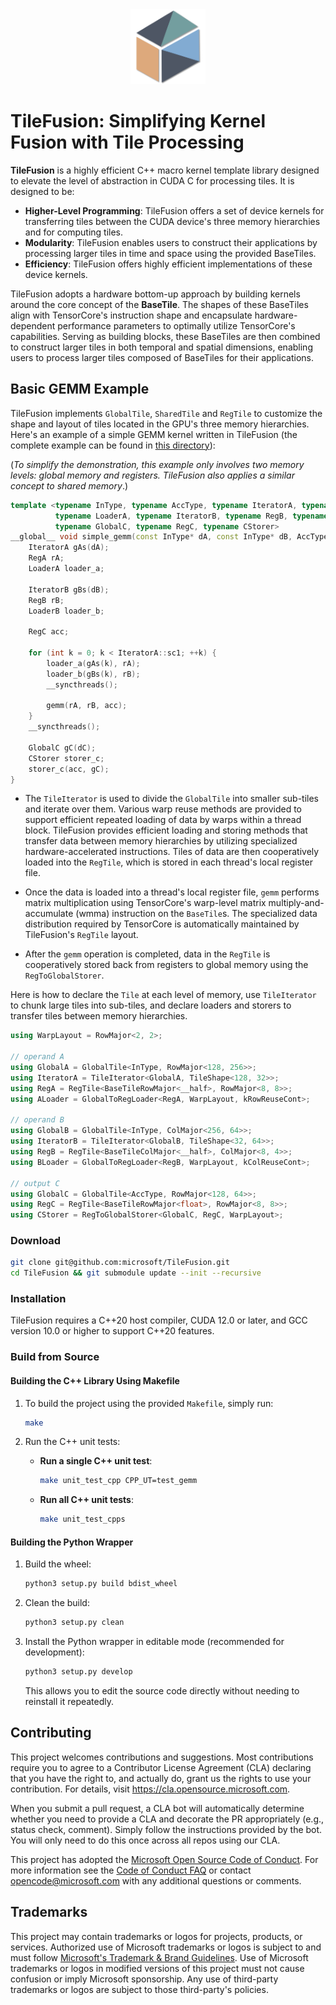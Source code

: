 <div align="center">
  <img src="assets/TileFusion-logo.png" width="120"/>
</div>

# TileFusion: Simplifying Kernel Fusion with Tile Processing

**TileFusion** is a highly efficient C++ macro kernel template library designed to elevate the level of abstraction in CUDA C for processing tiles. It is designed to be:

- **Higher-Level Programming**: TileFusion offers a set of device kernels for transferring tiles between the CUDA device's three memory hierarchies and for computing tiles.
- **Modularity**: TileFusion enables users to construct their applications by processing larger tiles in time and space using the provided BaseTiles.
- **Efficiency**: TileFusion offers highly efficient implementations of these device kernels.

TileFusion adopts a hardware bottom-up approach by building kernels around the core concept of the **BaseTile**. The shapes of these BaseTiles align with TensorCore's instruction shape and encapsulate hardware-dependent performance parameters to optimally utilize TensorCore's capabilities. Serving as building blocks, these BaseTiles are then combined to construct larger tiles in both temporal and spatial dimensions, enabling users to process larger tiles composed of BaseTiles for their applications.

## Basic GEMM Example

TileFusion implements `GlobalTile`, `SharedTile` and `RegTile` to customize the shape and layout of tiles located in the GPU's three memory hierarchies. Here's an example of a simple GEMM kernel written in TileFusion (the complete example can be found in [this directory](examples/cpp/01_gemm/01_gemm_global_reg/gemm.hpp)):

(*To simplify the demonstration, this example only involves two memory levels: global memory and registers. TileFusion also applies a similar concept to shared memory*.)

```cpp
template <typename InType, typename AccType, typename IteratorA, typename RegA,
          typename LoaderA, typename IteratorB, typename RegB, typename LoaderB,
          typename GlobalC, typename RegC, typename CStorer>
__global__ void simple_gemm(const InType* dA, const InType* dB, AccType* dC) {
    IteratorA gAs(dA);
    RegA rA;
    LoaderA loader_a;

    IteratorB gBs(dB);
    RegB rB;
    LoaderB loader_b;

    RegC acc;

    for (int k = 0; k < IteratorA::sc1; ++k) {
        loader_a(gAs(k), rA);
        loader_b(gBs(k), rB);
        __syncthreads();

        gemm(rA, rB, acc);
    }
    __syncthreads();

    GlobalC gC(dC);
    CStorer storer_c;
    storer_c(acc, gC);
}
```

- The `TileIterator` is used to divide the `GlobalTile` into smaller sub-tiles and iterate over them. Various warp reuse methods are provided to support efficient repeated loading of data by warps within a thread block. TileFusion provides efficient loading and storing methods that transfer data between memory hierarchies by utilizing specialized hardware-accelerated instructions. Tiles of data are then cooperatively loaded into the `RegTile`, which is stored in each thread's local register file.

- Once the data is loaded into a thread's local register file, `gemm` performs matrix multiplication using TensorCore's warp-level matrix multiply-and-accumulate (wmma) instruction on the `BaseTile`s. The specialized data distribution required by TensorCore is automatically maintained by TileFusion's `RegTile` layout.

- After the `gemm` operation is completed, data in the `RegTile` is cooperatively stored back from registers to global memory using the `RegToGlobalStorer`.

Here is how to declare the `Tile` at each level of memory, use `TileIterator` to chunk large tiles into sub-tiles, and declare loaders and storers to transfer tiles between memory hierarchies.

```cpp
using WarpLayout = RowMajor<2, 2>;

// operand A
using GlobalA = GlobalTile<InType, RowMajor<128, 256>>;
using IteratorA = TileIterator<GlobalA, TileShape<128, 32>>;
using RegA = RegTile<BaseTileRowMajor<__half>, RowMajor<8, 8>>;
using ALoader = GlobalToRegLoader<RegA, WarpLayout, kRowReuseCont>;

// operand B
using GlobalB = GlobalTile<InType, ColMajor<256, 64>>;
using IteratorB = TileIterator<GlobalB, TileShape<32, 64>>;
using RegB = RegTile<BaseTileColMajor<__half>, ColMajor<8, 4>>;
using BLoader = GlobalToRegLoader<RegB, WarpLayout, kColReuseCont>;

// output C
using GlobalC = GlobalTile<AccType, RowMajor<128, 64>>;
using RegC = RegTile<BaseTileRowMajor<float>, RowMajor<8, 8>>;
using CStorer = RegToGlobalStorer<GlobalC, RegC, WarpLayout>;
```

### Download

```bash
git clone git@github.com:microsoft/TileFusion.git
cd TileFusion && git submodule update --init --recursive
```

### Installation

TileFusion requires a C++20 host compiler, CUDA 12.0 or later, and GCC version 10.0 or higher to support C++20 features.

### Build from Source

#### Building the C++ Library Using Makefile

1. To build the project using the provided `Makefile`, simply run:

   ```bash
   make
   ```

1. Run the C++ unit tests:

   - **Run a single C++ unit test**:
     ```bash
     make unit_test_cpp CPP_UT=test_gemm
     ```
   - **Run all C++ unit tests**:
     ```bash
     make unit_test_cpps
     ```

#### Building the Python Wrapper

1. Build the wheel:

   ```bash
   python3 setup.py build bdist_wheel
   ```

1. Clean the build:

   ```bash
   python3 setup.py clean
   ```

1. Install the Python wrapper in editable mode (recommended for development):

   ```bash
   python3 setup.py develop
   ```

   This allows you to edit the source code directly without needing to reinstall it repeatedly.

## Contributing

This project welcomes contributions and suggestions.  Most contributions require you to agree to a
Contributor License Agreement (CLA) declaring that you have the right to, and actually do, grant us
the rights to use your contribution. For details, visit https://cla.opensource.microsoft.com.

When you submit a pull request, a CLA bot will automatically determine whether you need to provide
a CLA and decorate the PR appropriately (e.g., status check, comment). Simply follow the instructions
provided by the bot. You will only need to do this once across all repos using our CLA.

This project has adopted the [Microsoft Open Source Code of Conduct](https://opensource.microsoft.com/codeofconduct/).
For more information see the [Code of Conduct FAQ](https://opensource.microsoft.com/codeofconduct/faq/) or
contact [opencode@microsoft.com](mailto:opencode@microsoft.com) with any additional questions or comments.

## Trademarks

This project may contain trademarks or logos for projects, products, or services. Authorized use of Microsoft
trademarks or logos is subject to and must follow
[Microsoft's Trademark & Brand Guidelines](https://www.microsoft.com/en-us/legal/intellectualproperty/trademarks/usage/general).
Use of Microsoft trademarks or logos in modified versions of this project must not cause confusion or imply Microsoft sponsorship.
Any use of third-party trademarks or logos are subject to those third-party's policies.
